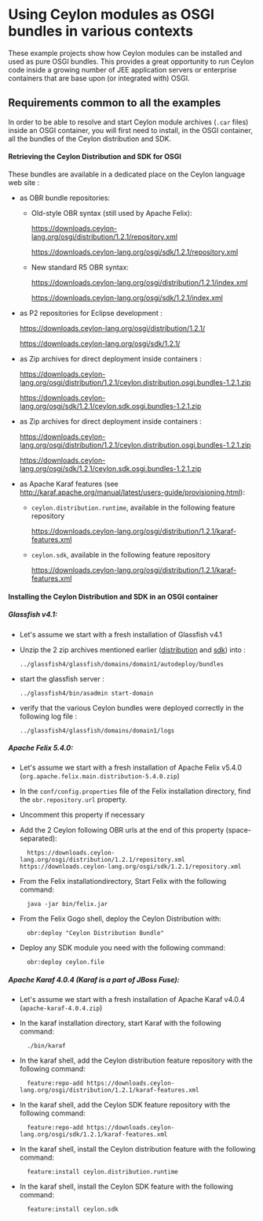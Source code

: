 Using Ceylon modules as OSGI bundles in various contexts
========================================================

These example projects show how Ceylon modules can be installed and used as pure OSGI bundles.
This provides a great opportunity to run Ceylon code inside a growing number of JEE application servers or enterprise containers that are base upon (or integrated with) OSGI.

## Requirements common to all the examples

In order to be able to resolve and start Ceylon module archives (`.car` files) inside an OSGI container, you will first need to install, in the OSGI container, all the bundles of the Ceylon distribution and SDK.

#### Retrieving the Ceylon Distribution and SDK for OSGI 

These bundles are available in a dedicated place on the Ceylon language web site :

- as OBR bundle repositories:
    - Old-style OBR syntax (still used by Apache Felix):
        
        https://downloads.ceylon-lang.org/osgi/distribution/1.2.1/repository.xml

        https://downloads.ceylon-lang.org/osgi/sdk/1.2.1/repository.xml

    - New standard R5 OBR syntax:
        
        https://downloads.ceylon-lang.org/osgi/distribution/1.2.1/index.xml

        https://downloads.ceylon-lang.org/osgi/sdk/1.2.1/index.xml

- as P2 repositories for Eclipse development :
  
  https://downloads.ceylon-lang.org/osgi/distribution/1.2.1/
  
  https://downloads.ceylon-lang.org/osgi/sdk/1.2.1/

- as Zip archives for direct deployment inside containers :
  
  https://downloads.ceylon-lang.org/osgi/distribution/1.2.1/ceylon.distribution.osgi.bundles-1.2.1.zip

  https://downloads.ceylon-lang.org/osgi/sdk/1.2.1/ceylon.sdk.osgi.bundles-1.2.1.zip

- as Zip archives for direct deployment inside containers :
  
  https://downloads.ceylon-lang.org/osgi/distribution/1.2.1/ceylon.distribution.osgi.bundles-1.2.1.zip

  https://downloads.ceylon-lang.org/osgi/sdk/1.2.1/ceylon.sdk.osgi.bundles-1.2.1.zip

- as Apache Karaf features (see http://karaf.apache.org/manual/latest/users-guide/provisioning.html):
    - `ceylon.distribution.runtime`, available in the following feature repository
    
        https://downloads.ceylon-lang.org/osgi/distribution/1.2.1/karaf-features.xml
    
    - `ceylon.sdk`, available in the following feature repository
      
        https://downloads.ceylon-lang.org/osgi/distribution/1.2.1/karaf-features.xml


#### Installing the Ceylon Distribution and SDK in an OSGI container

##### Glassfish v4.1:

- Let's assume we start with a fresh installation of Glassfish v4.1

- Unzip the 2 zip archives mentioned earlier ([distribution](https://downloads.ceylon-lang.org/osgi/distribution/1.2.1/ceylon.distribution.osgi.bundles-1.2.1.zip) and [sdk](https://downloads.ceylon-lang.org/osgi/sdk/1.2.1/ceylon.sdk.osgi.bundles-1.2.1.zip)) into :

  `../glassfish4/glassfish/domains/domain1/autodeploy/bundles`
  
- start the glassfish server :

  `../glassfish4/bin/asadmin start-domain`

- verify that the various Ceylon bundles were deployed correctly in the following log file :

  `../glassfish4/glassfish/domains/domain1/logs`

##### Apache Felix 5.4.0:

- Let's assume we start with a fresh installation of Apache Felix v5.4.0 (`org.apache.felix.main.distribution-5.4.0.zip`)

- In the `conf/config.properties` file of the Felix installation directory, find the `obr.repository.url` property.

- Uncomment this property if necessary

- Add the 2 Ceylon following OBR urls at the end of this property (space-separated):
 
        https://downloads.ceylon-lang.org/osgi/distribution/1.2.1/repository.xml https://downloads.ceylon-lang.org/osgi/sdk/1.2.1/repository.xml

- From the Felix installationdirectory, Start Felix with the following command:

        java -jar bin/felix.jar

- From the Felix Gogo shell, deploy the Ceylon Distribution with:
      
        obr:deploy "Ceylon Distribution Bundle"

- Deploy any SDK module you need with the following command:
      
        obr:deploy ceylon.file

##### Apache Karaf 4.0.4 (Karaf is a part of JBoss Fuse):

- Let's assume we start with a fresh installation of Apache Karaf v4.0.4 (`apache-karaf-4.0.4.zip`)

- In the karaf installation directory, start Karaf with the following command:

        ./bin/karaf

- In the karaf shell, add the Ceylon distribution feature repository with the following command:

        feature:repo-add https://downloads.ceylon-lang.org/osgi/distribution/1.2.1/karaf-features.xml

- In the karaf shell, add the Ceylon SDK feature repository with the following command:

        feature:repo-add https://downloads.ceylon-lang.org/osgi/sdk/1.2.1/karaf-features.xml

- In the karaf shell, install the Ceylon distribution feature with the following command:

        feature:install ceylon.distribution.runtime

- In the karaf shell, install the Ceylon SDK feature with the following command:

        feature:install ceylon.sdk

